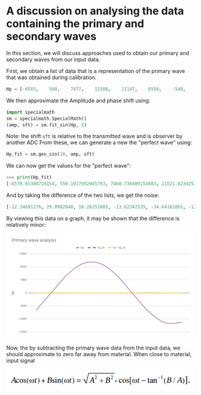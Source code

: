 # A discussion on analysing the data containing the primary and secondary waves

In this section, we will discuss approaches used to obtain our primary and secondary waves from our input data.

First, we obtain a list of data that is a representation of the primary wave that was obtained during calibration.

```python
Hp = [-6583,    580,    7477,    11508,    11147,    6558,    -540,    -7415,    -11523,    -11209]
```

We then approximate the Amplitude and phase shift using:

```python
import specialmath
sm = specialmath.SpecialMath()
(amp, sft) = sm.fit_sin(Hp, 5)
```

Note: the shift `sft` is relative to the transmitted wave and is observer by another ADC From these, we can generate a new the "perfect wave" using:

```python
Hp_fit = sm.gen_sin(10, amp, sft)
```

We can now get the values for the "perfect wave":

```python
>>> print(Hp_fit)
[-6570.65308724154, 550.1017952045793, 7460.736489154883, 11521.623425354583, 11181.64181864582, 6570.6530872415415,-550.1017952045727, -7460.736489154878, -11521.623425354584, -11181.641818645821]
```

And by taking the difference of the two lists, we get the noise:

```python
[-12.34691276, 29.8982048, 16.26351085, -13.62342535, -34.64181865, -12.65308724, 10.1017952, 45.73648915, -1.376574645, -27.35818135]
```

By viewing this data on a graph, it may be shown that the difference is relatively minor:

![Hp_chart](Hp_chart.png)

Now, the by subtracting the primary wave data from the input data, we should approximate to zero far away from material. When close to material, input signal

![formula](Sum_formula.png)
